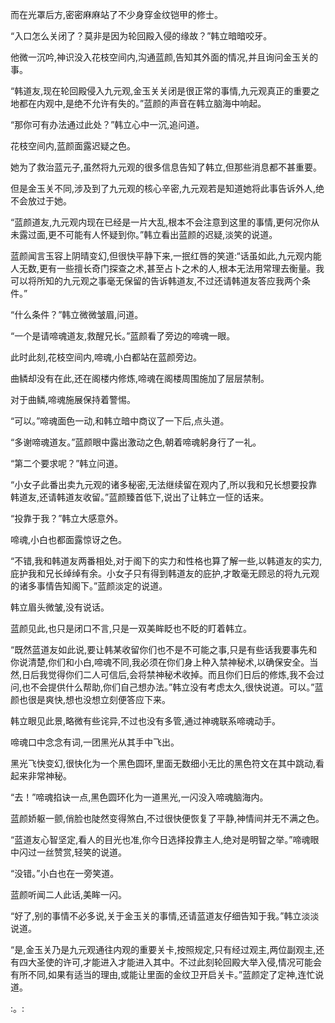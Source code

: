 
而在光罩后方,密密麻麻站了不少身穿金纹铠甲的修士。

“入口怎么关闭了？莫非是因为轮回殿入侵的缘故？”韩立暗暗咬牙。

他微一沉吟,神识没入花枝空间内,沟通蓝颜,告知其外面的情况,并且询问金玉关的事。

“韩道友,现在轮回殿侵入九元观,金玉关关闭是很正常的事情,九元观真正的重要之地都在内观中,是绝不允许有失的。”蓝颜的声音在韩立脑海中响起。

“那你可有办法通过此处？”韩立心中一沉,追问道。

花枝空间内,蓝颜面露迟疑之色。

她为了救治蓝元子,虽然将九元观的很多信息告知了韩立,但那些消息都不甚重要。

但是金玉关不同,涉及到了九元观的核心辛密,九元观若是知道她将此事告诉外人,绝不会放过于她。

“蓝颜道友,九元观内现在已经是一片大乱,根本不会注意到这里的事情,更何况你从未露过面,更不可能有人怀疑到你。”韩立看出蓝颜的迟疑,淡笑的说道。

蓝颜闻言玉容上阴晴变幻,但很快平静下来,一抿红唇的笑道:“话虽如此,九元观内能人无数,更有一些擅长奇门探查之术,甚至占卜之术的人,根本无法用常理去衡量。我可以将所知的九元观之事毫无保留的告诉韩道友,不过还请韩道友答应我两个条件。”

“什么条件？”韩立微微皱眉,问道。

“一个是请啼魂道友,救醒兄长。”蓝颜看了旁边的啼魂一眼。

此时此刻,花枝空间内,啼魂,小白都站在蓝颜旁边。

曲鳞却没有在此,还在阁楼内修炼,啼魂在阁楼周围施加了层层禁制。

对于曲鳞,啼魂施展保持着警惕。

“可以。”啼魂面色一动,和韩立暗中商议了一下后,点头道。

“多谢啼魂道友。”蓝颜眼中露出激动之色,朝着啼魂躬身行了一礼。

“第二个要求呢？”韩立问道。

“小女子此番出卖九元观的诸多秘密,无法继续留在观内了,所以我和兄长想要投靠韩道友,还请韩道友收留。”蓝颜臻首低下,说出了让韩立一怔的话来。

“投靠于我？”韩立大感意外。

啼魂,小白也都面露惊讶之色。

“不错,我和韩道友两番相处,对于阁下的实力和性格也算了解一些,以韩道友的实力,庇护我和兄长绰绰有余。小女子只有得到韩道友的庇护,才敢毫无顾忌的将九元观的诸多事情告知阁下。”蓝颜淡定的说道。

韩立眉头微皱,没有说话。

蓝颜见此,也只是闭口不言,只是一双美眸眨也不眨的盯着韩立。

“既然蓝道友如此说,要让韩某收留你们也不是不可能之事,只是有些话我要事先和你说清楚,你们和小白,啼魂不同,我必须在你们身上种入禁神秘术,以确保安全。当然,日后我觉得你们二人可信后,会将禁神秘术收掉。而且你们日后的修炼,我不会过问,也不会提供什么帮助,你们自己想办法。”韩立没有考虑太久,很快说道。可以。”蓝颜也很是爽快,想也没想立刻便答应下来。

韩立眼见此景,略微有些诧异,不过也没有多管,通过神魂联系啼魂动手。

啼魂口中念念有词,一团黑光从其手中飞出。

黑光飞快变幻,很快化为一个黑色圆环,里面无数细小无比的黑色符文在其中跳动,看起来非常神秘。

“去！”啼魂掐诀一点,黑色圆环化为一道黑光,一闪没入啼魂脑海内。

蓝颜娇躯一颤,俏脸也陡然变得煞白,不过很快便恢复了平静,神情间并无不满之色。

“蓝道友心智坚定,看人的目光也准,你今日选择投靠主人,绝对是明智之举。”啼魂眼中闪过一丝赞赏,轻笑的说道。

“没错。”小白也在一旁笑道。

蓝颜听闻二人此话,美眸一闪。

“好了,别的事情不必多说,关于金玉关的事情,还请蓝道友仔细告知于我。”韩立淡淡说道。

“是,金玉关乃是九元观通往内观的重要关卡,按照规定,只有经过观主,两位副观主,还有四大圣使的许可,才能进入才能进入其中。不过此刻轮回殿大举入侵,情况可能会有所不同,如果有适当的理由,或能让里面的金纹卫开启关卡。”蓝颜定了定神,连忙说道。

:。: